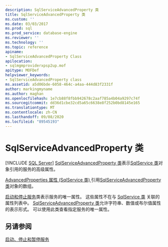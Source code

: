 ```yaml
---
description: SqlServiceAdvancedProperty 类
title: SqlServiceAdvancedProperty 类
ms.custom: ''
ms.date: 03/03/2017
ms.prod: sql
ms.prod_service: database-engine
ms.reviewer: ''
ms.technology: ''
ms.topic: reference
apiname:
- SqlServiceAdvancedProperty Class
apilocation:
- sqlmgmproviderxpsp2up.mof
apitype: MOFDef
helpviewer_keywords:
- SqlServiceAdvancedProperty class
ms.assetid: a5d06bde-6058-464c-a4aa-444d83f2331f
author: markingmyname
ms.author: maghan
ms.openlocfilehash: 1e7cb88f8fbb942678c2aaf785a4b04a9297c74f
ms.sourcegitcommit: dd36d1cbe32cd5a65c6638e8f252b0bd8145e165
ms.translationtype: MT
ms.contentlocale: zh-CN
ms.lasthandoff: 09/08/2020
ms.locfileid: "89545193"
---
```

# <a name="sqlserviceadvancedproperty-class"></a>SqlServiceAdvancedProperty 类
[!INCLUDE [SQL Server](../../../includes/applies-to-version/sqlserver.md)]
  [SqlServiceAdvancedProperty 类](../../../relational-databases/wmi-provider-configuration-classes/sqlserviceadvancedproperty-class/sqlserviceadvancedproperty-class.md)表示[SqlService 类](../../../relational-databases/wmi-provider-configuration-classes/sqlservice-class/sqlservice-class.md)对象引用的服务的高级属性。  
  
 [AdvancedProperties 属性 (SqlService 类) ](../../../relational-databases/wmi-provider-configuration-classes/sqlservice-class/advancedproperties-property-sqlservice-class.md)引用[SqlServiceAdvancedProperty 类](../../../relational-databases/wmi-provider-configuration-classes/sqlserviceadvancedproperty-class/sqlserviceadvancedproperty-class.md)对象的数组。  
  
 [启动和停止服务](https://technet.microsoft.com/library/ms174886\(v=sql.105\).aspx)类表示服务的唯一属性。 这些属性不在与 [SqlService 类](https://technet.microsoft.com/library/ms186497.aspx) 关联的属性列表中。 [SqlServiceAdvancedProperty 类](https://technet.microsoft.com/library/ms182447.aspx)允许字符串、数值或布尔值属性的表示形式。 可以使用此类查看指定服务的唯一属性。  
  
## <a name="see-also"></a>另请参阅  
 [启动、停止和暂停服务](https://technet.microsoft.com/library/ms174886\(v=sql.105\).aspx)  
  
  

